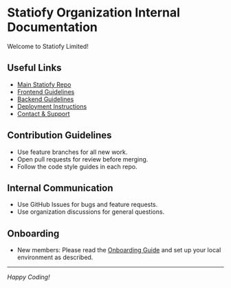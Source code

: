 # Statiofy Organization Internal Documentation

Welcome to Statiofy Limited!  

## Useful Links
- [Main Statiofy Repo](https://github.com/statiofy/statiofy)
- [Frontend Guidelines](#)
- [Backend Guidelines](#)
- [Deployment Instructions](#)
- [Contact & Support](#)

## Contribution Guidelines
- Use feature branches for all new work.
- Open pull requests for review before merging.
- Follow the code style guides in each repo.

## Internal Communication
- Use GitHub Issues for bugs and feature requests.
- Use organization discussions for general questions.

## Onboarding
- New members: Please read the [Onboarding Guide](#) and set up your local environment as described.

---

*Happy Coding!*
